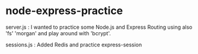 # node-express-practice


server.js : I wanted to practice some Node.js and Express Routing using also 'fs' 'morgan' and  play around with 'bcrypt'.

sessions.js : Added Redis and practice express-session

